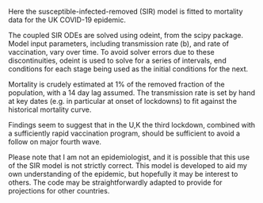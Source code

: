 Here the susceptible-infected-removed (SIR) model is fitted to mortality data for the UK COVID-19 epidemic.

The coupled SIR ODEs are solved using odeint, from the scipy package. Model input parameters, including transmission rate (b), and rate of vaccination, vary over time. To avoid solver errors due to these discontinuities, odeint is used to solve for a series of intervals, end conditions for each stage being used as the initial conditions for the next.

Mortality is crudely estimated at 1% of the removed fraction of the population, with a 14 day lag assumed. The transmission rate is set by hand at key dates (e.g. in particular at onset of lockdowns) to fit against the historical mortality curve.

Findings seem to suggest that in the U,K the third lockdown, combined with a sufficiently rapid vaccination program, should be sufficient to avoid a follow on major fourth wave.

Please note that I am not an epidemiologist, and it is possible that this use of the SIR model is not strictly correct. This model is developed to aid my own understanding of the epidemic, but hopefully it may be interest to others. The code may be straightforwardly adapted to provide for projections for other countries.